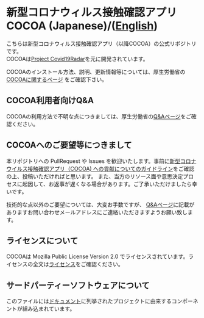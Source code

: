 # 新型コロナウィルス接触確認アプリ COCOA (Japanese)/([English](README.md))

こちらは新型コロナウィルス接触確認アプリ（以降COCOA）の公式リポジトリです。  
COCOAは[Project Covid19Radar](https://github.com/Covid-19Radar)を元に開発されています。

COCOAのインストール方法、説明、更新情報等については、厚生労働省の[COCOAに関するページ](https://www.mhlw.go.jp/stf/seisakunitsuite/bunya/cocoa_00138.html)
をご確認下さい。

## COCOA利用者向けQ&A

COCOAの利用方法で不明な点につきましては、厚生労働省の[Q&Aページ](https://www.mhlw.go.jp/stf/seisakunitsuite/bunya/kenkou_iryou/covid19_qa_kanrenkigyou_00009.html)をご確認ください。

## COCOAへのご要望等につきまして

本リポジトリへの PullRequest や Issues を歓迎いたします。事前に[新型コロナウイルス接触確認アプリ（COCOA) への貢献についてのガイドライン](CONTRIBUTING.md)をご確認の上、投稿いただければと思います。
また、当方のリソース面や意思決定プロセスに起因して、お返事が遅くなる場合があります。ご了承いただけましたら幸いです。

技術的な点以外のご要望については、大変お手数ですが、 [Q&Aページ](https://www.mhlw.go.jp/stf/seisakunitsuite/bunya/kenkou_iryou/covid19_qa_kanrenkigyou_00009.html)に記載がありますお問い合わせメールアドレスにご連絡いただきますようお願い致します。  

## ライセンスについて

COCOAは Mozilla Public License Version 2.0 でライセンスされています。ライセンスの全文は[ライセンス](LICENSE.md)をご確認ください。

## サードパーティーソフトウェアについて

このファイルには[ドキュメント](COPYRIGHT_THIRD_PARTY_SOFTWARE_NOTICES.md)に列挙されたプロジェクトに由来するコンポーネントが組み込まれています。
